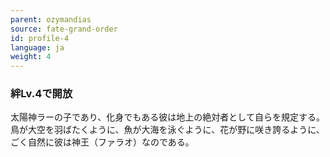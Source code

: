 ```yaml
---
parent: ozymandias
source: fate-grand-order
id: profile-4
language: ja
weight: 4
---
```


### 絆Lv.4で開放

太陽神ラーの子であり、化身でもある彼は地上の絶対者として自らを規定する。鳥が大空を羽ばたくように、魚が大海を泳ぐように、花が野に咲き誇るように、ごく自然に彼は神王（ファラオ）なのである。
